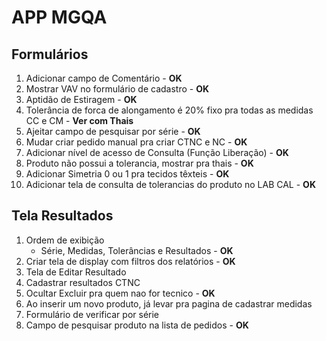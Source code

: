 # APP MGQA
## Formulários
1. Adicionar campo de Comentário - **OK**
2. Mostrar VAV no formulário de cadastro - **OK**
3. Aptidão de Estiragem - **OK**
4. Tolerância de forca de alongamento é 20% fixo pra todas as medidas CC e CM - **Ver com Thais**
5. Ajeitar campo de pesquisar por série - **OK**
6. Mudar criar pedido manual pra criar CTNC e NC - **OK**
7. Adicionar nível de acesso de Consulta (Função Liberação) - **OK**
8. Produto não possui a tolerancia, mostrar pra thais - **OK**
9. Adicionar Simetria 0 ou 1 pra tecidos têxteis - **OK**
10. Adicionar tela de consulta de tolerancias do produto no LAB CAL - **OK**

## Tela Resultados
1. Ordem de exibição
    - Série, Medidas, Tolerâncias e Resultados - **OK**
2. Criar tela de display com filtros dos relatórios - **OK**
3. Tela de Editar Resultado
4. Cadastrar resultados CTNC
5. Ocultar Excluir pra quem nao for tecnico - **OK**
6. Ao inserir um novo produto, já levar pra pagina de cadastrar medidas
7. Formulário de verificar por série
8. Campo de pesquisar produto na lista de pedidos - **OK**